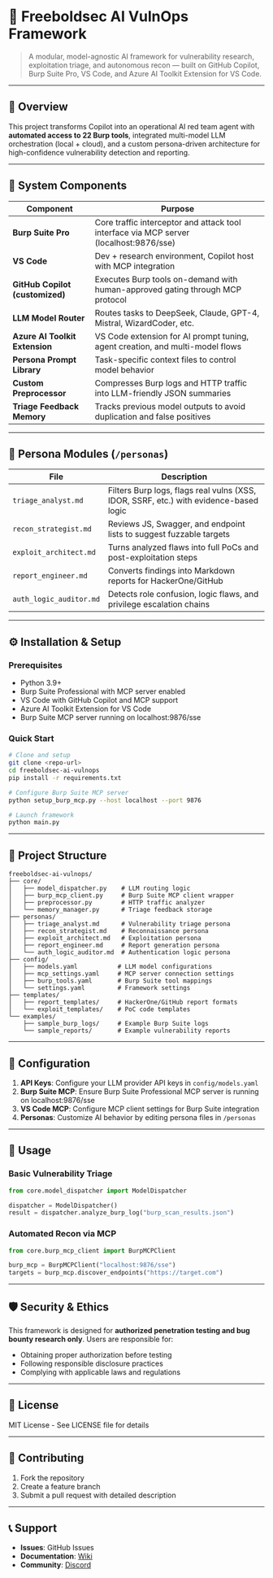 # 🔐 Freeboldsec AI VulnOps Framework

> A modular, model-agnostic AI framework for vulnerability research, exploitation triage, and autonomous recon — built on GitHub Copilot, Burp Suite Pro, VS Code, and Azure AI Toolkit Extension for VS Code.

---

## 🚀 Overview

This project transforms Copilot into an operational AI red team agent with **automated access to 22 Burp tools**, integrated multi-model LLM orchestration (local + cloud), and a custom persona-driven architecture for high-confidence vulnerability detection and reporting.

---

## 🧠 System Components

| Component         | Purpose |
|------------------|---------|
| **Burp Suite Pro** | Core traffic interceptor and attack tool interface via MCP server (localhost:9876/sse) |
| **VS Code**        | Dev + research environment, Copilot host with MCP integration |
| **GitHub Copilot (customized)** | Executes Burp tools on-demand with human-approved gating through MCP protocol |
| **LLM Model Router** | Routes tasks to DeepSeek, Claude, GPT-4, Mistral, WizardCoder, etc. |
| **Azure AI Toolkit Extension** | VS Code extension for AI prompt tuning, agent creation, and multi-model flows |
| **Persona Prompt Library** | Task-specific context files to control model behavior |
| **Custom Preprocessor** | Compresses Burp logs and HTTP traffic into LLM-friendly JSON summaries |
| **Triage Feedback Memory** | Tracks previous model outputs to avoid duplication and false positives |

---

## 🧩 Persona Modules (`/personas`)

| File | Description |
|------|-------------|
| `triage_analyst.md` | Filters Burp logs, flags real vulns (XSS, IDOR, SSRF, etc.) with evidence-based logic |
| `recon_strategist.md` | Reviews JS, Swagger, and endpoint lists to suggest fuzzable targets |
| `exploit_architect.md` | Turns analyzed flaws into full PoCs and post-exploitation steps |
| `report_engineer.md` | Converts findings into Markdown reports for HackerOne/GitHub |
| `auth_logic_auditor.md` | Detects role confusion, logic flaws, and privilege escalation chains |

---

## ⚙️ Installation & Setup

### Prerequisites
- Python 3.9+
- Burp Suite Professional with MCP server enabled
- VS Code with GitHub Copilot and MCP support
- Azure AI Toolkit Extension for VS Code
- Burp Suite MCP server running on localhost:9876/sse

### Quick Start

```bash
# Clone and setup
git clone <repo-url>
cd freeboldsec-ai-vulnops
pip install -r requirements.txt

# Configure Burp Suite MCP server
python setup_burp_mcp.py --host localhost --port 9876

# Launch framework
python main.py
```

---

## 📁 Project Structure

```
freeboldsec-ai-vulnops/
├── core/
│   ├── model_dispatcher.py    # LLM routing logic
│   ├── burp_mcp_client.py     # Burp Suite MCP client wrapper
│   ├── preprocessor.py        # HTTP traffic analyzer
│   └── memory_manager.py      # Triage feedback storage
├── personas/
│   ├── triage_analyst.md      # Vulnerability triage persona
│   ├── recon_strategist.md    # Reconnaissance persona
│   ├── exploit_architect.md   # Exploitation persona
│   ├── report_engineer.md     # Report generation persona
│   └── auth_logic_auditor.md  # Authentication logic persona
├── config/
│   ├── models.yaml           # LLM model configurations
│   ├── mcp_settings.yaml     # MCP server connection settings
│   ├── burp_tools.yaml       # Burp Suite tool mappings
│   └── settings.yaml         # Framework settings
├── templates/
│   ├── report_templates/     # HackerOne/GitHub report formats
│   └── exploit_templates/    # PoC code templates
└── examples/
    ├── sample_burp_logs/     # Example Burp Suite logs
    └── sample_reports/       # Example vulnerability reports
```

---

## 🔧 Configuration

1. **API Keys**: Configure your LLM provider API keys in `config/models.yaml`
2. **Burp Suite MCP**: Ensure Burp Suite Professional MCP server is running on localhost:9876/sse
3. **VS Code MCP**: Configure MCP client settings for Burp Suite integration
4. **Personas**: Customize AI behavior by editing persona files in `/personas`

---

## 🚦 Usage

### Basic Vulnerability Triage
```python
from core.model_dispatcher import ModelDispatcher

dispatcher = ModelDispatcher()
result = dispatcher.analyze_burp_log("burp_scan_results.json")
```

### Automated Recon via MCP
```python
from core.burp_mcp_client import BurpMCPClient

burp_mcp = BurpMCPClient("localhost:9876/sse")
targets = burp_mcp.discover_endpoints("https://target.com")
```

---

## 🛡️ Security & Ethics

This framework is designed for **authorized penetration testing and bug bounty research only**. Users are responsible for:
- Obtaining proper authorization before testing
- Following responsible disclosure practices  
- Complying with applicable laws and regulations

---

## 📜 License

MIT License - See LICENSE file for details

---

## 🤝 Contributing

1. Fork the repository
2. Create a feature branch
3. Submit a pull request with detailed description

---

## 📞 Support

- **Issues**: GitHub Issues
- **Documentation**: [Wiki](link-to-wiki)
- **Community**: [Discord](link-to-discord)

